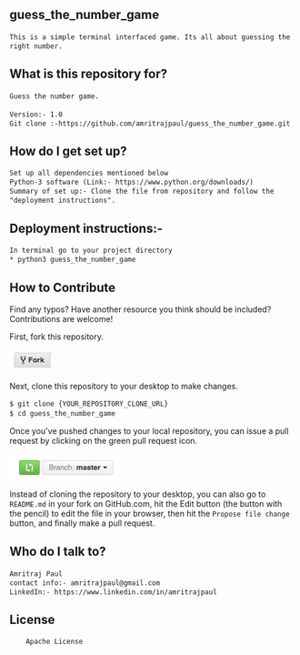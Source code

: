 ## guess_the_number_game

    This is a simple terminal interfaced game. Its all about guessing the right number.

## What is this repository for?

    Guess the number game.

    Version:- 1.0
    Git clone :-https://github.com/amritrajpaul/guess_the_number_game.git

## How do I get set up?

    Set up all dependencies mentioned below
    Python-3 software (Link:- https://www.python.org/downloads/)
    Summary of set up:- Clone the file from repository and follow the "deployment instructions".

## Deployment instructions:-

    In terminal go to your project directory
    * python3 guess_the_number_game

## How to Contribute

Find any typos? Have another resource you think should be included? Contributions are welcome!

First, fork this repository.

![Fork Icon](images/fork-icon.png)

Next, clone this repository to your desktop to make changes.

```sh
$ git clone {YOUR_REPOSITORY_CLONE_URL}
$ cd guess_the_number_game
```

Once you've pushed changes to your local repository, you can issue a pull request by clicking on the green pull request icon.

![Pull Request Icon](images/pull-request-icon.png)

Instead of cloning the repository to your desktop, you can also go to `README.md` in your fork on GitHub.com, hit the Edit button (the button with the pencil) to edit the file in your browser, then hit the `Propose file change` button, and finally make a pull request.

## Who do I talk to?

    Amritraj Paul
    contact info:- amritrajpaul@gmail.com
    LinkedIn:- https://www.linkedin.com/in/amritrajpaul

## License

        Apache License
